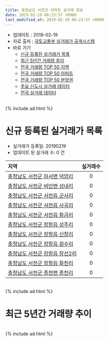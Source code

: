 ```yaml
---
title: 충청남도 서천군 아파트 실거래 정보
date: 2019-02-19 06:23:57 +0900
last_modified_at: 2019-02-19 06:23:57 +0900
---
```


* 업데이트 : 2019-02-19
* 자료 출처 : [국토교통부 실거래가 공개시스템](http://rt.molit.go.kr)
* 바로 가기
    * [신규 등록된 실거래가 목록](#신규-등록된-실거래가-목록)
    * [최근 5년간 거래량 추이](#최근-5년간-거래량-추이)
    * [전국 거래량 TOP 50 지역](https://inasie.github.io/apt-trade-info/최근-3개월-전국에서-가장-거래가-많이-발생한-지역)
    * [전국 거래량 TOP 50 아파트](https://inasie.github.io/apt-trade-info/최근-3개월-전국에서-가장-거래가-많이-발생한-아파트)
    * [전국 거래량 TOP 50 분양권](https://inasie.github.io/apt-trade-info/최근-3개월-전국에서-가장-거래가-많이-발생한-분양권)
    * [주요 신도시 실거래 데이터](https://inasie.github.io/apt-trade-info/주요-신도시)
    * [전국 실거래 데이터](https://inasie.github.io/apt-trade-info/전국)

<br>
{% include ad.html %}
<br>

# 신규 등록된 실거래가 목록
* 실거래가 등록일: 20190219
* 업데이트 된 실거래 수: 0 건


|지역|실거래수|
|:---|:---:|
|[충청남도 서천군 마서면 덕암리](https://inasie.github.io/apt-trade-info/충청남도-서천군-마서면-덕암리)|0|
|[충청남도 서천군 비인면 성내리](https://inasie.github.io/apt-trade-info/충청남도-서천군-비인면-성내리)|0|
|[충청남도 서천군 서천읍 군사리](https://inasie.github.io/apt-trade-info/충청남도-서천군-서천읍-군사리)|0|
|[충청남도 서천군 서천읍 사곡리](https://inasie.github.io/apt-trade-info/충청남도-서천군-서천읍-사곡리)|0|
|[충청남도 서천군 서천읍 화금리](https://inasie.github.io/apt-trade-info/충청남도-서천군-서천읍-화금리)|0|
|[충청남도 서천군 장항읍 성주리](https://inasie.github.io/apt-trade-info/충청남도-서천군-장항읍-성주리)|0|
|[충청남도 서천군 장항읍 신창리](https://inasie.github.io/apt-trade-info/충청남도-서천군-장항읍-신창리)|0|
|[충청남도 서천군 장항읍 원수리](https://inasie.github.io/apt-trade-info/충청남도-서천군-장항읍-원수리)|0|
|[충청남도 서천군 장항읍 창선2리](https://inasie.github.io/apt-trade-info/충청남도-서천군-장항읍-창선2리)|0|
|[충청남도 서천군 장항읍 화천리](https://inasie.github.io/apt-trade-info/충청남도-서천군-장항읍-화천리)|0|
|[충청남도 서천군 종천면 종천리](https://inasie.github.io/apt-trade-info/충청남도-서천군-종천면-종천리)|0|


<br>
{% include ad.html %}
<br>

# 최근 5년간 거래량 추이


<div style="width:100%;">
    <canvas id="deal_progress" height="200"></canvas>
</div>

<script>
new Chart(document.getElementById("deal_progress"), {
    type: 'line',
    data: {
        labels: ['201402','201403','201404','201405','201406','201407','201408','201409','201410','201411','201412','201501','201502','201503','201504','201505','201506','201507','201508','201509','201510','201511','201512','201601','201602','201603','201604','201605','201606','201607','201608','201609','201610','201611','201612','201701','201702','201703','201704','201705','201706','201707','201708','201709','201710','201711','201712','201801','201802','201803','201804','201805','201806','201807','201808','201809','201810','201811','201812','201901','201902'],
        datasets: [{
            label: '매매',
            pointRadius: 1,
            data: [11, 19, 14, 11, 7, 19, 16, 8, 14, 8, 16, 15, 12, 17, 20, 11, 18, 23, 9, 8, 19, 17, 19, 13, 15, 17, 19, 13, 10, 12, 17, 9, 6, 4, 6, 5, 11, 9, 5, 5, 15, 6, 5, 4, 8, 7, 6, 6, 3, 12, 7, 8, 8, 6, 6, 7, 11, 18, 12, 5, 1],
            borderColor: "rgba(255, 201, 14, 1)",
            backgroundColor: "rgba(255, 201, 14, 0.5)",
            fill: false,
            lineTension: 0
        },{
            label: '전월세',
            pointRadius: 1,
            data: [1, 9, 4, 0, 3, 6, 3, 2, 0, 2, 4, 2, 0, 2, 8, 2, 3, 2, 1, 5, 0, 3, 2, 3, 2, 5, 6, 6, 7, 7, 2, 10, 1, 1, 3, 4, 5, 1, 3, 2, 2, 2, 3, 1, 1, 3, 3, 2, 2, 7, 3, 1, 1, 1, 2, 2, 3, 1, 3, 2, 0],
            borderColor: "rgba(0, 141, 185, 1)",
            backgroundColor: "rgba(0, 141, 185, 0.5)",
            fill: false,
            lineTension: 0
        }
        ]
    },
    options: {
        responsive: true,
        title: {
            display: false
        },
        tooltips: {
            mode: 'index',
            intersect: false
        },
        hover: {
            mode: 'nearest',
            intersect: true
        },
        scales: {
            xAxes: [{
                display: true,
                scaleLabel: {
                    display: true,
                    labelString: '년/월'
                }
            }],
            yAxes: [{
                display: true,
                ticks: {
                    suggestedMin: 0,
                },
                scaleLabel: {
                    display: true,
                    labelString: '실거래 수'
                }
            }]
        }
    }
});

</script>


<br>
{% include ad.html %}
<br>

